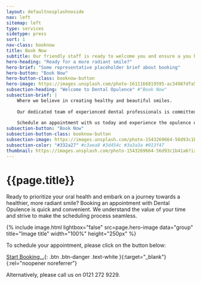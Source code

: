 ```yaml
---
layout: defaultnosplashnoside
nav: left
sitemap: left
type: services
sidetype: press
sort: 1
nav-class: booknow
title: Book Now
subtitle: Our friendly staff is ready to welcome you and ensure a you have a comfortable experience
hero-heading: "Ready for a more radiant smile?"
hero-brief: "Some representative placeholder brief about booking"
hero-button: "Book Now"
hero-button-class: booknow-button
hero-image: https://images.unsplash.com/photo-1611166819595-ac34987dfa57?ixlib=rb-4.0.3&ixid=M3wxMjA3fDB8MHxwaG90by1wYWdlfHx8fGVufDB8fHx8fA%3D%3D&auto=format&fit=crop&w=1415&q=80
subsection-heading: "Welcome to Dental Opulence" #"Book Now"
subsection-brief: |
    Where we believe in creating healthy and beautiful smiles.
    
    Our dedicated team of experienced dental professionals is committed to providing exceptional dental care in a comfortable and welcoming environment. Whether you require general dental treatments or are looking to enhance your smile through cosmetic dentistry, we have the expertise to meet your needs.
    
    Schedule an appointment with us today and experience the opulence of exceptional dental care.
subsection-button: "Book Now"
subsection-button-class: booknow-button
subsection-image: https://images.unsplash.com/photo-1543269664-56d93c1b41a6?ixlib=rb-4.0.3&ixid=MnwxMjA3fDB8MHxwaG90by1wYWdlfHx8fGVufDB8fHx8&auto=format&fit=crop&w=2070&q=80
subsection-color: "#332a27" #c3aea8 #3d454c #3a3a3a #013f47
thumbnail: https://images.unsplash.com/photo-1543269664-56d93c1b41a6?ixlib=rb-4.0.3&ixid=MnwxMjA3fDB8MHxwaG90by1wYWdlfHx8fGVufDB8fHx8&auto=format&fit=crop&w=2070&q=80
---
```

# {{page.title}}

Ready to prioritize your oral health and embark on a journey towards a healthier, more radiant smile? Booking an appointment with Dental Opulence is quick and convenient. We understand the value of your time and strive to make the scheduling process seamless.

{% include image.html lightbox="false" src=page.hero-image data="group" title="Image title" width="100%" height="250px" %}

To schedule your appointment, please click on the button below:

[Start Booking...](https://dentalopulence.dentr.net/login){: .btn .btn-danger .text-white }{:target="_blank"}{:rel="noopener noreferrer"}

Alternatively, please call us on 0121 272 9229.



